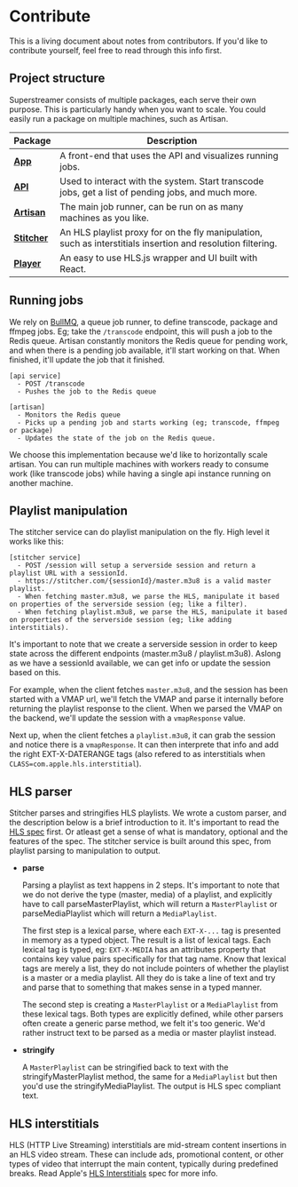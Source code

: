 # Contribute

This is a living document about notes from contributors. If you'd like to contribute yourself, feel free to read through this info first.

## Project structure

Superstreamer consists of multiple packages, each serve their own purpose. This is particularly handy when you want to scale. You could easily run a package on multiple machines, such as Artisan.

<table>
  <thead>
    <tr>
      <th>Package</th>
      <th>Description</th>
    </tr>
  </thead>
  <tbody>
    <tr>
      <td><a href="https://github.com/matvp91/superstreamer/tree/main/packages/app" target="_blank"><b>App</b></a></td>
      <td>A front-end that uses the API and visualizes running jobs.</td>
    </tr>
    <tr>
      <td><a href="https://github.com/matvp91/superstreamer/tree/main/packages/api" target="_blank"><b>API</b></a></td>
      <td>Used to interact with the system. Start transcode jobs, get a list of pending jobs, and much more.</td>
    </tr>
    <tr>
      <td><a href="https://github.com/matvp91/superstreamer/tree/main/packages/artisan" target="_blank"><b>Artisan</b></a></td>
      <td>The main job runner, can be run on as many machines as you like.</td>
    </tr>
    <tr>
      <td><a href="https://github.com/matvp91/superstreamer/tree/main/packages/stitcher" target="_blank"><b>Stitcher</b></a></td>
      <td>An HLS playlist proxy for on the fly manipulation, such as interstitials insertion and resolution filtering.</td>
    </tr>
    <tr>
      <td><a href="https://github.com/matvp91/superstreamer/tree/main/packages/player" target="_blank"><b>Player</b></a></td>
      <td>An easy to use HLS.js wrapper and UI built with React.</td>
    </tr>
  </tbody>
</table>

## Running jobs

We rely on [BullMQ](https://docs.bullmq.io/), a queue job runner, to define transcode, package and ffmpeg jobs. Eg; take the `/transcode` endpoint, this will push a job to the Redis queue. Artisan constantly monitors the Redis queue for pending work, and when there is a pending job available, it'll start working on that. When finished, it'll update the job that it finished.

```
[api service]
  - POST /transcode
  - Pushes the job to the Redis queue

[artisan]
  - Monitors the Redis queue
  - Picks up a pending job and starts working (eg; transcode, ffmpeg or package)
  - Updates the state of the job on the Redis queue.
```

We choose this implementation because we'd like to horizontally scale artisan. You can run multiple machines with workers ready to consume work (like transcode jobs) while having a single api instance running on another machine.

## Playlist manipulation

The stitcher service can do playlist manipulation on the fly. High level it works like this:

```
[stitcher service]
  - POST /session will setup a serverside session and return a playlist URL with a sessionId.
  - https://stitcher.com/{sessionId}/master.m3u8 is a valid master playlist.
  - When fetching master.m3u8, we parse the HLS, manipulate it based on properties of the serverside session (eg; like a filter).
  - When fetching playlist.m3u8, we parse the HLS, manipulate it based on properties of the serverside session (eg; like adding interstitials).
```

It's important to note that we create a serverside session in order to keep state across the different endpoints (master.m3u8 / playlist.m3u8). Aslong as we have a sessionId available, we can get info or update the session based on this.

For example, when the client fetches `master.m3u8`, and the session has been started with a VMAP url, we'll fetch the VMAP and parse it internally before returning the playlist response to the client. When we parsed the VMAP on the backend, we'll update the session with a `vmapResponse` value.

Next up, when the client fetches a `playlist.m3u8`, it can grab the session and notice there is a `vmapResponse`. It can then interprete that info and add the right EXT-X-DATERANGE tags (also refered to as interstitials when `CLASS=com.apple.hls.interstitial`).

## HLS parser

Stitcher parses and stringifies HLS playlists. We wrote a custom parser, and the description below is a brief introduction to it. It's important to read the [HLS spec](https://datatracker.ietf.org/doc/html/draft-pantos-hls-rfc8216bis) first. Or atleast get a sense of what is mandatory, optional and the features of the spec. The stitcher service is built around this spec, from playlist parsing to manipulation to output.

- **parse**

  Parsing a playlist as text happens in 2 steps. It's important to note that we do not derive the type (master, media) of a playlist, and explicitly have to call parseMasterPlaylist, which will return a `MasterPlaylist` or parseMediaPlaylist which will return a `MediaPlaylist`.

  The first step is a lexical parse, where each `EXT-X-...` tag is presented in memory as a typed object. The result is a list of lexical tags. Each lexical tag is typed, eg: `EXT-X-MEDIA` has an attributes property that contains key value pairs specifically for that tag name. Know that lexical tags are merely a list, they do not include pointers of whether the playlist is a master or a media playlist. All they do is take a line of text and try and parse that to something that makes sense in a typed manner.

  The second step is creating a `MasterPlaylist` or a `MediaPlaylist` from these lexical tags. Both types are explicitly defined, while other parsers often create a generic parse method, we felt it's too generic. We'd rather instruct text to be parsed as a media or master playlist instead.

- **stringify**

  A `MasterPlaylist` can be stringified back to text with the stringifyMasterPlaylist method, the same for a `MediaPlaylist` but then you'd use the stringifyMediaPlaylist. The output is HLS spec compliant text.

## HLS interstitials

HLS (HTTP Live Streaming) interstitials are mid-stream content insertions in an HLS video stream. These can include ads, promotional content, or other types of video that interrupt the main content, typically during predefined breaks. Read Apple's [HLS Interstitials](https://developer.apple.com/streaming/GettingStartedWithHLSInterstitials.pdf) spec for more info.